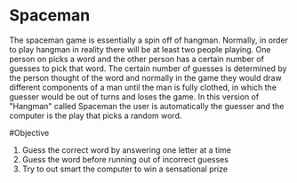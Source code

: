 # Spaceman

The spaceman game is essentially a spin off of hangman. Normally, in order to play hangman in reality there will be at least two people playing. One person on picks a word and the other person has a certain number of guesses to pick that word. The certain number of guesses is determined by the person thought of the word and normally in the game they would draw different components of a man until the man is fully clothed, in which the guesser would be out of turns and loses the game. In this version of "Hangman" called Spaceman the user is automatically the guesser and the computer is the play that picks a random word. 

#Objective

1. Guess the correct word by answering one letter at a time
2. Guess the word before running out of incorrect guesses
3. Try to out smart the computer to win a sensational prize 

